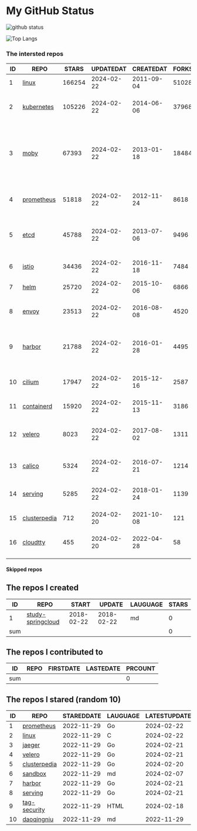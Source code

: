 # My GitHub Status

<img src="https://github-readme-stats-1.yihong0618.vercel.app/api?username=daoqingniu&show_icons=true&&&hide_title=true&count_private=true" alt="github status" />

![Top Langs](https://github-readme-stats-1.yihong0618.vercel.app/api/top-langs/?username=daoqingniu&layout=compact)

<!--START_SECTION:github_repos-->
### The intersted repos
| ID |                              REPO                               | STARS  | UPDATEDAT  | CREATEDAT  | FORKSCOUNT |                                                DESCRIPTIONS                                                |
|----|-----------------------------------------------------------------|--------|------------|------------|------------|------------------------------------------------------------------------------------------------------------|
|  1 | [linux](https://github.com/torvalds/linux)                      | 166254 | 2024-02-22 | 2011-09-04 |      51028 | Linux kernel source tree                                                                                   |
|  2 | [kubernetes](https://github.com/kubernetes/kubernetes)          | 105226 | 2024-02-22 | 2014-06-06 |      37968 | Production-Grade Container Scheduling and Management                                                       |
|  3 | [moby](https://github.com/moby/moby)                            |  67393 | 2024-02-22 | 2013-01-18 |      18484 | The Moby Project - a collaborative project for the container ecosystem to assemble container-based systems |
|  4 | [prometheus](https://github.com/prometheus/prometheus)          |  51818 | 2024-02-22 | 2012-11-24 |       8618 | The Prometheus monitoring system and time series database.                                                 |
|  5 | [etcd](https://github.com/etcd-io/etcd)                         |  45788 | 2024-02-22 | 2013-07-06 |       9496 | Distributed reliable key-value store for the most critical data of a distributed system                    |
|  6 | [istio](https://github.com/istio/istio)                         |  34436 | 2024-02-22 | 2016-11-18 |       7484 | Connect, secure, control, and observe services.                                                            |
|  7 | [helm](https://github.com/helm/helm)                            |  25720 | 2024-02-22 | 2015-10-06 |       6866 | The Kubernetes Package Manager                                                                             |
|  8 | [envoy](https://github.com/envoyproxy/envoy)                    |  23513 | 2024-02-22 | 2016-08-08 |       4520 | Cloud-native high-performance edge/middle/service proxy                                                    |
|  9 | [harbor](https://github.com/goharbor/harbor)                    |  21788 | 2024-02-22 | 2016-01-28 |       4495 | An open source trusted cloud native registry project that stores, signs, and scans content.                |
| 10 | [cilium](https://github.com/cilium/cilium)                      |  17947 | 2024-02-22 | 2015-12-16 |       2587 | eBPF-based Networking, Security, and Observability                                                         |
| 11 | [containerd](https://github.com/containerd/containerd)          |  15920 | 2024-02-22 | 2015-11-13 |       3186 | An open and reliable container runtime                                                                     |
| 12 | [velero](https://github.com/vmware-tanzu/velero)                |   8023 | 2024-02-22 | 2017-08-02 |       1311 | Backup and migrate Kubernetes applications and their persistent volumes                                    |
| 13 | [calico](https://github.com/projectcalico/calico)               |   5324 | 2024-02-22 | 2016-07-21 |       1214 | Cloud native networking and network security                                                               |
| 14 | [serving](https://github.com/knative/serving)                   |   5285 | 2024-02-22 | 2018-01-24 |       1139 | Kubernetes-based, scale-to-zero, request-driven compute                                                    |
| 15 | [clusterpedia](https://github.com/clusterpedia-io/clusterpedia) |    712 | 2024-02-20 | 2021-10-08 |        121 | The Encyclopedia of Kubernetes clusters                                                                    |
| 16 | [cloudtty](https://github.com/cloudtty/cloudtty)                |    455 | 2024-02-20 | 2022-04-28 |         58 | A Friendly Kubernetes CloudShell (Web Terminal) !                                                          |



#### Skipped repos
<!--END_SECTION:github_repos-->

<!--START_SECTION:my_github-->
## The repos I created
| ID  |                                 REPO                                 |   START    |   UPDATE   | LAUGUAGE | STARS |
|-----|----------------------------------------------------------------------|------------|------------|----------|-------|
|   1 | [study-springcloud](https://github.com/daoqingniu/study-springcloud) | 2018-02-22 | 2018-02-22 | md       |     0 |
| sum |                                                                      |            |            |          |     0 |

## The repos I contributed to
| ID  | REPO | FIRSTDATE | LASTEDATE | PRCOUNT |
|-----|------|-----------|-----------|---------|
| sum |      |           |           |       0 |

## The repos I stared (random 10)
| ID |                              REPO                               | STAREDDATE | LAUGUAGE | LATESTUPDATE |
|----|-----------------------------------------------------------------|------------|----------|--------------|
|  1 | [prometheus](https://github.com/prometheus/prometheus)          | 2022-11-29 | Go       | 2024-02-22   |
|  2 | [linux](https://github.com/torvalds/linux)                      | 2022-11-29 | C        | 2024-02-22   |
|  3 | [jaeger](https://github.com/jaegertracing/jaeger)               | 2022-11-29 | Go       | 2024-02-21   |
|  4 | [velero](https://github.com/vmware-tanzu/velero)                | 2022-11-29 | Go       | 2024-02-21   |
|  5 | [clusterpedia](https://github.com/clusterpedia-io/clusterpedia) | 2022-11-29 | Go       | 2024-02-20   |
|  6 | [sandbox](https://github.com/cncf/sandbox)                      | 2022-11-29 | md       | 2024-02-07   |
|  7 | [harbor](https://github.com/goharbor/harbor)                    | 2022-11-29 | Go       | 2024-02-21   |
|  8 | [serving](https://github.com/knative/serving)                   | 2022-11-29 | Go       | 2024-02-21   |
|  9 | [tag-security](https://github.com/cncf/tag-security)            | 2022-11-29 | HTML     | 2024-02-18   |
| 10 | [daoqingniu](https://github.com/daoqingniu/daoqingniu)          | 2022-11-29 | md       | 2022-11-29   |

<!--END_SECTION:my_github-->
